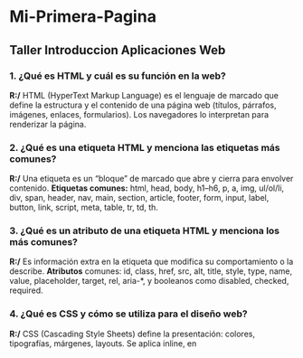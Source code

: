 # Mi-Primera-Pagina

## Taller Introduccion Aplicaciones Web

### 1. ¿Qué es HTML y cuál es su función en la web?

**R:/** HTML (HyperText Markup Language) es el lenguaje de marcado que define la estructura y el contenido de una página web (títulos, párrafos, imágenes, enlaces, formularios). Los navegadores lo interpretan para renderizar la página.

### 2. ¿Qué es una etiqueta HTML y menciona las etiquetas más comunes?

**R:/** Una etiqueta es un “bloque” de marcado que abre y cierra para envolver contenido.
**Etiquetas comunes:** html, head, body, h1–h6, p, a, img, ul/ol/li, div, span, header, nav, main, section, article, footer, form, input, label, button, link, script, meta, table, tr, td, th.

### 3. ¿Qué es un atributo de una etiqueta HTML y menciona los más comunes?

**R:/** Es información extra en la etiqueta que modifica su comportamiento o la describe.
**Atributos** comunes: id, class, href, src, alt, title, style, type, name, value, placeholder, target, rel, aria-*, y booleanos como disabled, checked, required.

### 4. ¿Qué es CSS y cómo se utiliza para el diseño web?

**R:/** CSS (Cascading Style Sheets) define la presentación: colores, tipografías, márgenes, layouts. Se aplica inline, en <style>, o con archivo externo (<link>).

### 5. ¿Qué es una propiedad en CSS y menciona las propiedades más comunes?

**R:/** Una propiedad es la característica que ajustas con un valor: propiedad: valor;.
Comunes: color, background, font-family, font-size, font-weight, margin, padding, border, width, height, display, position, top/right/bottom/left, flex, grid, gap, justify-content, align-items, border-radius, box-shadow, z-index, opacity.

### 6. ¿Qué es un selector en CSS y cuáles tipos existen?

**R:/** El selector indica a qué elementos aplicar estilos.
Tipos: universal *, de tipo p, de clase .card, de id #header, de atributo [type="email"], combinadores (descendiente div p, hijo ul > li, hermano adyacente h1 + p, hermano general h1 ~ p), pseudo-clases :hover, :focus, :nth-child(2), :not(...), y pseudo-elementos ::before, ::after, ::placeholder.

### 7. ¿Qué es JavaScript y cómo añade interactividad?

**R:/** Es el lenguaje de programación del navegador. Permite manipular el DOM, responder a eventos y comunicarse con servidores

### 8. ¿Cuáles son los tipos de datos primitivos en JavaScript?

**R:/** string, number (incluye NaN e infinitos), boolean, undefined, null, symbol, bigint. (Son inmutables.)

### 9. ¿Cómo funcionan if/else, switch y bucles en JavaScript?

**R:/** if/else: ejecuta bloques según una condición.
switch: elige caso por valor.
Bucles: for, while, do...while, y los iterativos for...of (iterables) y for...in (propiedades enumerables). Usa break/continue para controlar el flujo.

### 10. ¿Por qué es importante usar nombres significativos para variables y métodos?

**R:/** Mejora legibilidad, mantenimiento y reduce errores. Nombres buenos comunican intención (totalPrecio, obtenerUsuario()), facilitan trabajar en equipo y hacen el código auto-documentado.



